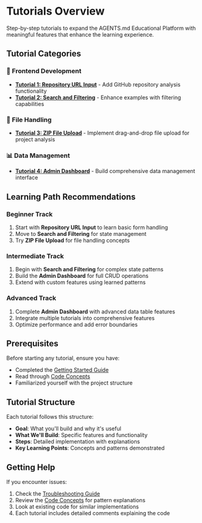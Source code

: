# Tutorials Overview

Step-by-step tutorials to expand the AGENTS.md Educational Platform with meaningful features that enhance the learning experience.

## Tutorial Categories

### 🎯 Frontend Development
- **[Tutorial 1: Repository URL Input](./frontend/01-repository-input.md)** - Add GitHub repository analysis functionality
- **[Tutorial 2: Search and Filtering](./frontend/02-search-filtering.md)** - Enhance examples with filtering capabilities

### 📁 File Handling
- **[Tutorial 3: ZIP File Upload](./file-handling/03-zip-upload.md)** - Implement drag-and-drop file upload for project analysis

### 📊 Data Management
- **[Tutorial 4: Admin Dashboard](./data-management/04-admin-dashboard.md)** - Build comprehensive data management interface

## Learning Path Recommendations

### Beginner Track
1. Start with **Repository URL Input** to learn basic form handling
2. Move to **Search and Filtering** for state management
3. Try **ZIP File Upload** for file handling concepts

### Intermediate Track
1. Begin with **Search and Filtering** for complex state patterns
2. Build the **Admin Dashboard** for full CRUD operations
3. Extend with custom features using learned patterns

### Advanced Track
1. Complete **Admin Dashboard** with advanced data table features
2. Integrate multiple tutorials into comprehensive features
3. Optimize performance and add error boundaries

## Prerequisites

Before starting any tutorial, ensure you have:
- Completed the [Getting Started Guide](../GETTING_STARTED.md)
- Read through [Code Concepts](../CODE_CONCEPTS.md)
- Familiarized yourself with the project structure

## Tutorial Structure

Each tutorial follows this structure:
- **Goal**: What you'll build and why it's useful
- **What We'll Build**: Specific features and functionality
- **Steps**: Detailed implementation with explanations
- **Key Learning Points**: Concepts and patterns demonstrated

## Getting Help

If you encounter issues:
1. Check the [Troubleshooting Guide](../TROUBLESHOOTING.md)
2. Review the [Code Concepts](../CODE_CONCEPTS.md) for pattern explanations
3. Look at existing code for similar implementations
4. Each tutorial includes detailed comments explaining the code
